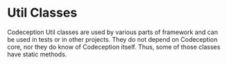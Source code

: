 # Util Classes

Codeception Util classes are used by various parts of framework and can be used in tests or in other projects. They do not depend on Codeception core, nor they do know of Codeception itself. Thus, some of those classes have static methods.
